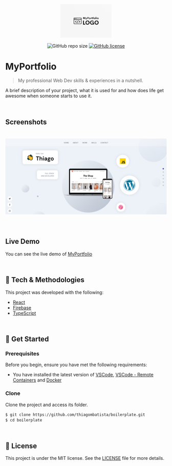 <p align="center">
  <img alt="Logo" src="src/assets/Logo.PNG" width="160px">
</p>

<p align="center">
  <!--- These are examples. See https://shields.io for others or to customize this set of shields. You might want to include dependencies, project status and licence   info here --->
  <!---  https://youtu.be/Dl-ekLb4quE  --->
  <img alt="GitHub repo size" src="https://img.shields.io/github/repo-size/thiagombatista/boilerplate?logo=github&style=plastic">
  <a href="https://github.com/thiagombatista/boilerplate/blob/main/LICENSE"><img alt="GitHub license" src="https://img.shields.io/github/license/thiagombatista/boilerplate?style=plastic"></a>
</p>

# MyPortfolio
> My professional Web Dev skills & experiences in a nutshell.

A brief description of your project, what it is used for and how does life get awesome when someone starts to use it.

<br />

## Screenshots
<h1 align="center">
    <img alt="Cover" src="src/assets/Print01.PNG" />
</h1>

<br />

## Live Demo
You can see the live demo of [MyPortfolio](https://www.thiagodemenezes.com/)

<br />

## 🧪 Tech & Methodologies

This project was developed with the following:

- [React](https://reactjs.org)
- [Firebase](https://firebase.google.com/)
- [TypeScript](https://www.typescriptlang.org/)


<br />

## 🚀 Get Started
### Prerequisites
Before you begin, ensure you have met the following requirements:
<!--- These are just example requirements. Add, duplicate or remove as required --->
* You have installed the latest version of [VSCode](https://code.visualstudio.com/), [VSCode - Remote Containers](https://marketplace.visualstudio.com/items?itemName=ms-vscode-remote.remote-containers) and [Docker](https://www.docker.com/)

### Clone
Clone the project and access its folder.

```bash
$ git clone https://github.com/thiagombatista/boilerplate.git
$ cd boilerplate
```

<br />

## 📝 License

This project is under the MIT license. See the [LICENSE](LICENSE.md) file for more details.
